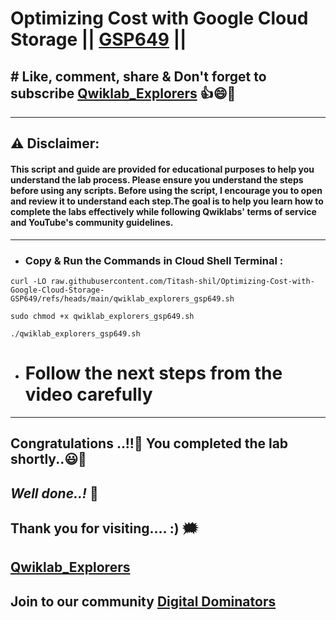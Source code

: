 #  Optimizing Cost with Google Cloud Storage || [GSP649](https://www.cloudskillsboost.google/focuses/7830?parent=catalog) ||

## # Like, comment, share & Don't forget to subscribe [Qwiklab_Explorers](https://youtube.com/@titashshil?si=RgamNu1dc9jVIbJN) 👍😄🤝

---
## ⚠️ **Disclaimer:**
#### This script and guide are provided for educational purposes to help you understand the lab process. Please ensure you understand the steps before using any scripts. Before using the script, I encourage you to open and review it to understand each step.The goal is to help you learn how to complete the labs effectively while following Qwiklabs' terms of service and YouTube's community guidelines.
---
 
- ### Copy & Run the Commands in Cloud Shell Terminal :

```
curl -LO raw.githubusercontent.com/Titash-shil/Optimizing-Cost-with-Google-Cloud-Storage-GSP649/refs/heads/main/qwiklab_explorers_gsp649.sh

sudo chmod +x qwiklab_explorers_gsp649.sh

./qwiklab_explorers_gsp649.sh
```
- # Follow the next steps from the video carefully

---

## Congratulations ..!!🎉  You completed the lab shortly..😃💯

## *Well done..!* 👏

## Thank you for visiting.... :) 🗯️

## [Qwiklab_Explorers](https://youtube.com/@titashshil?si=RgamNu1dc9jVIbJN)

## Join to our community [Digital Dominators](https://linktr.ee/digital_dominators)
